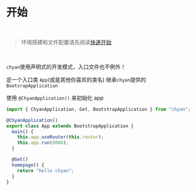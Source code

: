 # 开始

<br/>

> 环境搭建和文件配置请先阅读[快速开始](/overview/QuickStart/)

<br/>

`chyan`使用声明式的开发模式，入口文件也不例外！

定一个入口类 `App`(或是其他你喜欢的类名) 继承`chyan`提供的 `BootsrapApplication`

使用 `@ChyanApplication()` 来初始化 app

```ts
import { ChyanApplication, Get, BootstrapApplication } from "chyan";

@ChyanApplication()
export class App extends BootstrapApplication {
  main() {
    this.app.useRouter(this.router);
    this.app.run(8080);
  }

  @Get()
  homepage() {
    return "hello chyan";
  }
}
```
